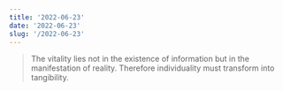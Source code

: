 ```yaml
---
title: '2022-06-23'
date: '2022-06-23'
slug: '/2022-06-23'
---
```


> The vitality lies not in the existence of information but in the manifestation of reality. Therefore individuality must transform into tangibility.
